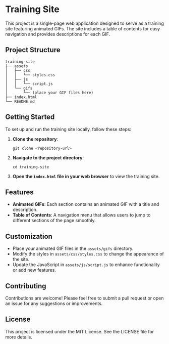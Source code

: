 # Training Site

This project is a single-page web application designed to serve as a training site featuring animated GIFs. The site includes a table of contents for easy navigation and provides descriptions for each GIF.

## Project Structure

```
training-site
├── assets
│   ├── css
│   │   └── styles.css
│   ├── js
│   │   └── script.js
│   └── gifs
│       └── (place your GIF files here)
├── index.html
└── README.md
```

## Getting Started

To set up and run the training site locally, follow these steps:

1. **Clone the repository**:
   ```
   git clone <repository-url>
   ```

2. **Navigate to the project directory**:
   ```
   cd training-site
   ```

3. **Open the `index.html` file in your web browser** to view the training site.

## Features

- **Animated GIFs**: Each section contains an animated GIF with a title and description.
- **Table of Contents**: A navigation menu that allows users to jump to different sections of the page smoothly.

## Customization

- Place your animated GIF files in the `assets/gifs` directory.
- Modify the styles in `assets/css/styles.css` to change the appearance of the site.
- Update the JavaScript in `assets/js/script.js` to enhance functionality or add new features.

## Contributing

Contributions are welcome! Please feel free to submit a pull request or open an issue for any suggestions or improvements.

## License

This project is licensed under the MIT License. See the LICENSE file for more details.